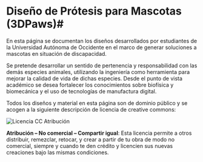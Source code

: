 # Diseño de Prótesis para Mascotas (3DPaws)#

En esta página se documentan los diseños desarrollados por estudiantes de la Universidad Autónoma de Occidente en el marco de generar soluciones a mascotas en situación de discapacidad.

Se pretende desarrollar un sentido de pertenencia y responsabilidad con las demás especies animales, utilizando la ingeniería como herramienta para mejorar la calidad de vida de dichas especies. Desde el punto de vista académico se desea fortalecer los conocimientos sobre biofísica y biomecánica y el uso de tecnologías de manufactura digital.

Todos los diseños y material en esta página son de dominio público y se acogen a la siguiente descripción de licencia de creative commons:

![Licencia CC Atribución](http://co.creativecommons.org/wp-content/uploads/2008/02/by-nc-sa.png)

 **Atribución – No comercial – Compartir igual**: Esta licencia permite a otros distribuir, remezclar, retocar, y crear a partir de tu obra de modo no comercial, siempre y cuando te den crédito y licencien sus nuevas creaciones bajo las mismas condiciones.
